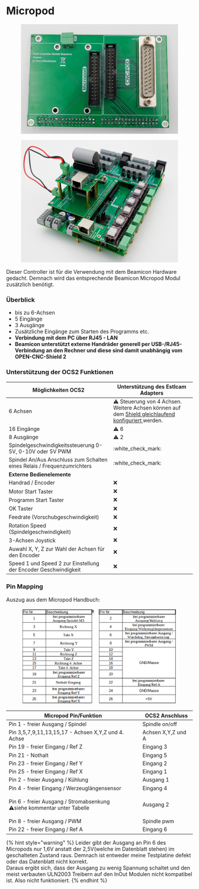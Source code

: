 # Micropod

<div>

<figure><img src="../../../.gitbook/assets/controller beamicon-4-1200px.jpg" alt=""><figcaption></figcaption></figure>

 

<figure><img src="../../../.gitbook/assets/controller beamicon-7-1200px.jpg" alt=""><figcaption></figcaption></figure>

</div>

Dieser Controller ist für die Verwendung mit dem Beamicon Hardware gedacht. Demnach wird das entsprechende Beamicon Micropod Modul zusätzlich benötigt.

### Überblick

* bis zu 6-Achsen
* 5 Eingänge
* 3 Ausgänge
* Zusätzliche Eingänge zum Starten des Programms etc.
* **Verbindung mit dem PC über RJ45 - LAN**
* **Beamicon unterstützt externe Handräder generell per USB-/RJ45-Verbindung an den Rechner und diese sind damit unabhängig vom OPEN-CNC-Shield 2**

### Unterstützung der OCS2 Funktionen <a href="#unterstuetzung-des-ocs2-funktionen" id="unterstuetzung-des-ocs2-funktionen"></a>

| Möglichkeiten OCS2                                                      | Unterstützung des Estlcam Adapters                                                                                                                                     |
| ----------------------------------------------------------------------- | ---------------------------------------------------------------------------------------------------------------------------------------------------------------------- |
| 6 Achsen                                                                | :warning: Steuerung von 4 Achsen. Weitere Achsen können auf dem [Shield gleichlaufend konfiguriert ](../../mainboard/anschluesse-jumper.md#achsenkonfiguration)werden. |
| 16 Eingänge                                                             | :warning: 6                                                                                                                                                            |
| 8 Ausgänge                                                              | :warning: 2                                                                                                                                                            |
| Spindelgeschwindigkeitssteuerung 0-5V, 0-10V oder 5V PWM                | :white\_check\_mark:                                                                                                                                                   |
| Spindel An/Aus Anschluss zum Schalten eines Relais / Frequenzumrichters | :white\_check\_mark:                                                                                                                                                   |
| **Externe Bedienelemente**                                              |                                                                                                                                                                        |
| Handrad / Encoder                                                       | :x:                                                                                                                                                                    |
| Motor Start Taster                                                      | :x:                                                                                                                                                                    |
| Programm Start Taster                                                   | :x:                                                                                                                                                                    |
| OK Taster                                                               | :x:                                                                                                                                                                    |
| Feedrate (Vorschubgeschwindigkeit)                                      | :x:                                                                                                                                                                    |
| Rotation Speed (Spindelgeschwindigkeit)                                 | :x:                                                                                                                                                                    |
| 3-Achsen Joystick                                                       | :x:                                                                                                                                                                    |
| Auwahl X, Y, Z zur Wahl der Achsen für den Encoder                      | :x:                                                                                                                                                                    |
| Speed 1 und Speed 2 zur Einstellung der Encoder Geschwindigkeit         | :x:                                                                                                                                                                    |

### Pin Mapping <a href="#undefined" id="undefined"></a>

Auszug aus dem Micropod Handbuch:

<figure><img src="../../../.gitbook/assets/micropod.png" alt=""><figcaption></figcaption></figure>

| Micropod Pin/Funktion                                                                                                                                 | OCS2 Anschluss     |
| ----------------------------------------------------------------------------------------------------------------------------------------------------- | ------------------ |
| Pin 1 - freier Ausgang / Spindel                                                                                                                      | Spindle on/off     |
| Pin 3,5,7,9,11,13,15,17 - Achsen X,Y,Z und 4. Achse                                                                                                   | Achsen X,Y,Z und A |
| Pin 19 - freier Eingang / Ref Z                                                                                                                       | Eingang 3          |
| Pin 21 - Nothalt                                                                                                                                      | Eingang 5          |
| Pin 23 - freier Eingang / Ref Y                                                                                                                       | Eingang 2          |
| Pin 25 - freier Eingang / Ref X                                                                                                                       | Eingang 1          |
| Pin 2 - freier Ausgang / Kühlung                                                                                                                      | Ausgang 1          |
| Pin 4 - freier Eingang / Werzeuglängensensor                                                                                                          | Eingang 4          |
| <p>Pin 6 - freier Ausgang / Stromabsenkung<br><span data-gb-custom-inline data-tag="emoji" data-code="26a0">⚠</span>siehe kommentar unter Tabelle</p> | Ausgang 2          |
| Pin 8 - freier Ausgang / PWM                                                                                                                          | Spindle pwm        |
| Pin 22 - freier Eingang / Ref A                                                                                                                       | Eingang 6          |

{% hint style="warning" %}
Leider gibt der Ausgang an Pin 6 des Micropods nur 1,6V anstatt der 2,5V(welche im Datenblatt stehen) im geschalteten Zustand raus. Demnach ist entweder meine Testplatine defekt  oder das Datenblatt nicht korrekt. \
Daraus ergibt sich, dass der Ausgang zu wenig Spannung schaltet und den meist verbauten ULN2003 Treibern auf den InOut Modulen nicht kompatibel ist. Also nicht funktioniert.
{% endhint %}
